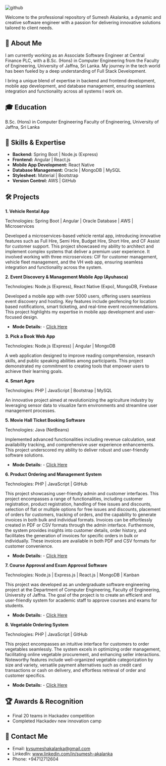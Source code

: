 ![github](https://github.com/user-attachments/assets/087e7eca-1e55-4c73-864e-0ee5a4baea35)

Welcome to the professional repository of Sumesh Akalanka, a dynamic and creative software engineer with a passion for delivering innovative solutions tailored to client needs.

## 📜 About Me

I am currently working as an Associate Software Engineer at Central Finance PLC, with a B.Sc. (Hons) in Computer Engineering from the Faculty of Engineering, University of Jaffna, Sri Lanka. My journey in the tech world has been fueled by a deep understanding of Full Stack Development.

I bring a unique blend of expertise in backend and frontend development, mobile app development, and database management, ensuring seamless integration and functionality across all systems I work on.

## 🎓 Education

B.Sc. (Hons) in Computer Engineering
Faculty of Engineering, University of Jaffna, Sri Lanka

## 🚀 Skills & Expertise

- **Backend:** Spring Boot | Node.js (Express)
- **Frontend:** Angular | React.js
- **Mobile App Development:** React Native
- **Database Management:** Oracle | MongoDB | MySQL
- **Stylesheet:** Material | Bootstrap
- **Version Control:** AWS | GitHub

## 🛠️ Projects

**1. Vehicle Rental App**

Technologies: Spring Boot | Angular | Oracle Database | AWS | Microservices

Developed a microservices-based vehicle rental app, introducing innovative features such as Full Hire, Semi Hire, Budget Hire, Short Hire, and CF Assist for customer support. This project showcased my ability to architect and implement complex systems that deliver a premium user experience. It involved working with three microservices: CIF for customer management, vehicle fleet management, and the VH web app, ensuring seamless integration and functionality across the system.

**2. Event Discovery & Management Mobile App (Ayuhasca)**

Technologies: Node.js (Express), React Native (Expo), MongoDB, Firebase

Developed a mobile app with over 5000 users, offering users seamless event discovery and hosting. Key features include geofencing for location based notifications, smart ticketing, and real-time event recommendations. This project highlights my expertise in mobile app development and user-focused design.

- **Mode Details:** - [Click Here](https://play.google.com/store/apps/details?id=com.madhusanka.Kuubi&pcampaignid=web_share)

**3. Pick a Book Web App**

Technologies: Node.js (Express) | Angular | MongoDB

A web application designed to improve reading comprehension, research skills, and public speaking abilities among participants. This project demonstrated my commitment to creating tools that empower users to achieve their learning goals.

**4. Smart Agro**

Technologies: PHP | JavaScript | Bootstrap | MySQL

An innovative project aimed at revolutionizing the agriculture industry by leveraging sensor data to visualize farm environments and streamline user management processes.

**5. Movie Hall Ticket Booking Software**

Technologies: Java (NetBeans)

Implemented advanced functionalities including revenue calculation, seat availability tracking, and comprehensive user experience enhancements. This project underscored my ability to deliver robust and user-friendly software solutions.

- **Mode Details:** - [Click Here](https://github.com/Sumesh8/Ticket_booking_software_for_movie_hall)

**6. Product Ordering and Management System**

Technologies: PHP | JavaScript | GitHub 

This project showcasing user-friendly admin and customer interfaces. This project encompasses a range of functionalities, including customer registration, product registration, handling of free issues and discounts, selection of flat or multiple options for free issues and discounts, placement of orders for customers, tracking of orders, and the capability to generate invoices in both bulk and individual formats. Invoices can be effortlessly created in PDF or CSV formats through the admin interface. Furthermore, the system provides insights into customer details, order history, and facilitates the generation of invoices for specific orders in bulk or individually. These invoices are available in both PDF and CSV formats for customer convenience.

- **Mode Details:** - [Click Here](https://github.com/Sumesh8/Product_ordering_and_management_system)

**7. Course Approval and Exam Approval Software**

Technologies: Node.js | Express.js | React.js | MongoDB | Kanban

This project was developed as an undergraduate software engineering project at the Department of Computer Engineering, Faculty of Engineering, University of Jaffna. The goal of the project is to create an efficient and user-friendly system for academic staff to approve courses and exams for students.

- **Mode Details:** - [Click Here](https://github.com/keshan99/approval_for_staff)

**8. Vegetable Ordering System**

Technologies: PHP | JavaScript | GitHub 

This project encompasses an intuitive interface for customers to order vegetables seamlessly. The system excels in optimizing order management, facilitating online vegetable procurement, and enhancing seller interactions. Noteworthy features include well-organized vegetable categorization by size and variety, versatile payment alternatives such as credit card transactions or cash on delivery, and effortless retrieval of order and customer specifics.

- **Mode Details:** - [Click Here](https://github.com/Sumesh8/Vegetable_ordering_system)

## 🏆 Awards & Recognition
- Final 20 teams in Hackadev competition
- Completed Hackadev new innovation camp

## 📇 Contact Me
- Email: kvsumeshakalanka@gmail.com
- LinkedIn: www.linkedin.com/in/sumesh-akalanka
- Phone: +94712712604



